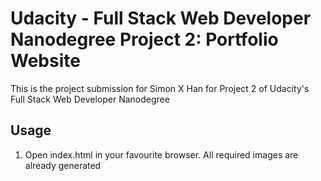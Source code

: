 # Udacity - Full Stack Web Developer Nanodegree Project 2: Portfolio Website

This is the project submission for Simon X Han for Project 2 of Udacity's Full Stack Web Developer Nanodegree

## Usage
1. Open index.html in your favourite browser. All required images are already generated
